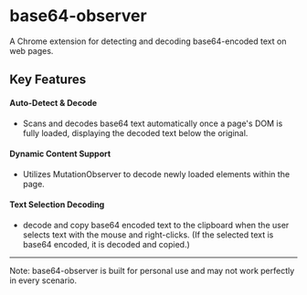 # base64-observer
A Chrome extension for detecting and decoding base64-encoded text on web pages.

## Key Features
#### Auto-Detect & Decode
- Scans and decodes base64 text automatically once a page's DOM is fully loaded, displaying the decoded text below the original.
#### Dynamic Content Support
- Utilizes MutationObserver to decode newly loaded elements within the page.
#### Text Selection Decoding
- decode and copy base64 encoded text to the clipboard when the user selects text with the mouse and right-clicks. (If the selected text is base64 encoded, it is decoded and copied.)

---

Note: base64-observer is built for personal use and may not work perfectly in every scenario.

